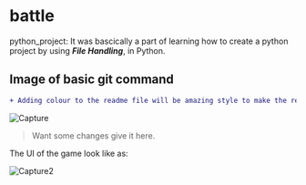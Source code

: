 # battle

python_project: It was bascically a part of learning how to create a python project by using ***File Handling***,
                in Python.

## Image of basic git command

```diff
+ Adding colour to the readme file will be amazing style to make the readme file presentable.
```

![Capture](https://user-images.githubusercontent.com/54764701/73684063-7277ce80-46e9-11ea-9301-4be1651e7b76.PNG)

> Want some changes give it here.

The UI of the game look like as:

![Capture2](https://user-images.githubusercontent.com/54764701/73710800-061dbf00-472b-11ea-8dd3-7b78a7b6348f.PNG)
